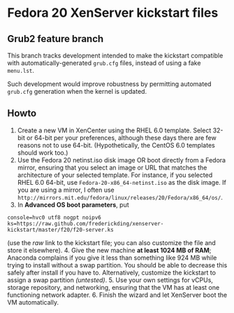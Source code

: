 Fedora 20 XenServer kickstart files
===================================

## Grub2 feature branch
This branch tracks development intended to make the kickstart compatible with 
automatically-generated `grub.cfg` files, instead of using a fake `menu.lst`.

Such development would improve robustness by permitting automated `grub.cfg` 
generation when the kernel is updated.

## Howto

1. Create a new VM in XenCenter using the RHEL 6.0 template. Select 32-bit or 64-bit per your preferences, although these days there are few reasons not to use 64-bit. (Hypothetically, the CentOS 6.0 templates should work too.)
2. Use the Fedora 20 netinst.iso disk image OR boot directly from a Fedora mirror, ensuring that you select an image or URL that matches the architecture of your selected template. For instance, if you selected RHEL 6.0 64-bit, use `Fedora-20-x86_64-netinst.iso` as the disk image. If you are using a mirror, I often use `http://mirrors.mit.edu/fedora/linux/releases/20/Fedora/x86_64/os/`.
3. In **Advanced OS boot parameters**, put 
```
console=hvc0 utf8 nogpt noipv6 ks=https://raw.github.com/frederickding/xenserver-kickstart/master/f20/f20-server.ks
```
(use the *raw* link to the kickstart file; you can also customize the file and store it elsewhere).
4. Give the new machine **at least 1024 MB of RAM**; Anaconda complains if you give it less than something like 924 MB while trying to install without a swap partition. You should be able to decrease this safely after install if you have to. Alternatively, customize the kickstart to assign a swap partition *(untested)*.
5. Use your own settings for vCPUs, storage repository, and networking, ensuring that the VM has at least one functioning network adapter.
6. Finish the wizard and let XenServer boot the VM automatically.